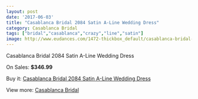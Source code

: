 ```yaml
---
layout: post
date: '2017-06-03'
title: "Casablanca Bridal 2084 Satin A-Line Wedding Dress"
category: Casablanca Bridal
tags: ["bridal","casablanca","crazy","line","satin"]
image: http://www.eudances.com/1472-thickbox_default/casablanca-bridal-2084-satin-a-line-wedding-dress.jpg
---
```

Casablanca Bridal 2084 Satin A-Line Wedding Dress

On Sales: **$346.99**
<a href="https://www.eudances.com/en/casablanca-bridal/517-casablanca-bridal-2084-satin-a-line-wedding-dress.html"><amp-img layout="responsive" width="600" height="600" src="//www.eudances.com/1472-thickbox_default/casablanca-bridal-2084-satin-a-line-wedding-dress.jpg" alt="Casablanca Bridal 2084 Satin A-Line Wedding Dress 0" /></a>
<a href="https://www.eudances.com/en/casablanca-bridal/517-casablanca-bridal-2084-satin-a-line-wedding-dress.html"><amp-img layout="responsive" width="600" height="600" src="//www.eudances.com/1474-thickbox_default/casablanca-bridal-2084-satin-a-line-wedding-dress.jpg" alt="Casablanca Bridal 2084 Satin A-Line Wedding Dress 1" /></a>
<a href="https://www.eudances.com/en/casablanca-bridal/517-casablanca-bridal-2084-satin-a-line-wedding-dress.html"><amp-img layout="responsive" width="600" height="600" src="//www.eudances.com/1473-thickbox_default/casablanca-bridal-2084-satin-a-line-wedding-dress.jpg" alt="Casablanca Bridal 2084 Satin A-Line Wedding Dress 2" /></a>

Buy it: [Casablanca Bridal 2084 Satin A-Line Wedding Dress](https://www.eudances.com/en/casablanca-bridal/517-casablanca-bridal-2084-satin-a-line-wedding-dress.html "Casablanca Bridal 2084 Satin A-Line Wedding Dress")

View more: [Casablanca Bridal](https://www.eudances.com/en/4-casablanca-bridal "Casablanca Bridal")
